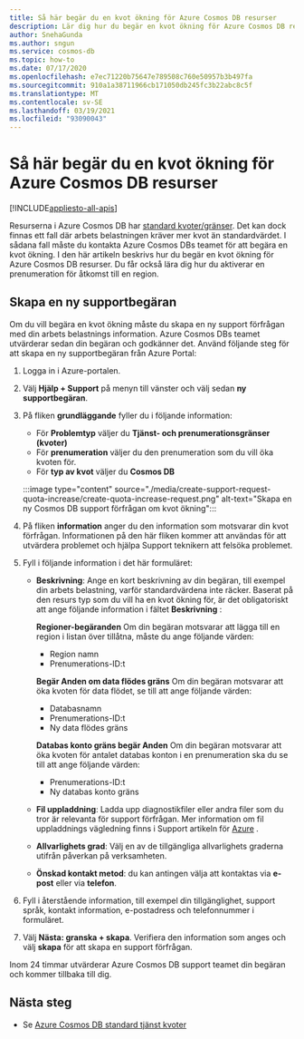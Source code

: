 ```yaml
---
title: Så här begär du en kvot ökning för Azure Cosmos DB resurser
description: Lär dig hur du begär en kvot ökning för Azure Cosmos DB resurser. Du får också lära dig hur du aktiverar en prenumeration för åtkomst till en region.
author: SnehaGunda
ms.author: sngun
ms.service: cosmos-db
ms.topic: how-to
ms.date: 07/17/2020
ms.openlocfilehash: e7ec71220b75647e789508c760e50957b3b497fa
ms.sourcegitcommit: 910a1a38711966cb171050db245fc3b22abc8c5f
ms.translationtype: MT
ms.contentlocale: sv-SE
ms.lasthandoff: 03/19/2021
ms.locfileid: "93090043"
---
```

# <a name="how-to-request-quota-increase-for-azure-cosmos-db-resources"></a>Så här begär du en kvot ökning för Azure Cosmos DB resurser
[!INCLUDE[appliesto-all-apis](includes/appliesto-all-apis.md)]

Resurserna i Azure Cosmos DB har [standard kvoter/gränser](concepts-limits.md). Det kan dock finnas ett fall där arbets belastningen kräver mer kvot än standardvärdet. I sådana fall måste du kontakta Azure Cosmos DBs teamet för att begära en kvot ökning. I den här artikeln beskrivs hur du begär en kvot ökning för Azure Cosmos DB resurser. Du får också lära dig hur du aktiverar en prenumeration för åtkomst till en region.

## <a name="create-a-new-support-request"></a>Skapa en ny supportbegäran

Om du vill begära en kvot ökning måste du skapa en ny support förfrågan med din arbets belastnings information. Azure Cosmos DBs teamet utvärderar sedan din begäran och godkänner det. Använd följande steg för att skapa en ny supportbegäran från Azure Portal:

1. Logga in i Azure-portalen.

1. Välj **Hjälp + Support** på menyn till vänster och välj sedan **ny supportbegäran**.

1. På fliken **grundläggande** fyller du i följande information:

   * För **Problemtyp** väljer du **Tjänst- och prenumerationsgränser (kvoter)**
   * För **prenumeration** väljer du den prenumeration som du vill öka kvoten för.
   * För **typ av kvot** väljer du **Cosmos DB**

   :::image type="content" source="./media/create-support-request-quota-increase/create-quota-increase-request.png" alt-text="Skapa en ny Cosmos DB support förfrågan om kvot ökning":::

1. På fliken **information** anger du den information som motsvarar din kvot förfrågan. Informationen på den här fliken kommer att användas för att utvärdera problemet och hjälpa Support teknikern att felsöka problemet.

1. Fyll i följande information i det här formuläret:

   * **Beskrivning**: Ange en kort beskrivning av din begäran, till exempel din arbets belastning, varför standardvärdena inte räcker. Baserat på den resurs typ som du vill ha en kvot ökning för, är det obligatoriskt att ange följande information i fältet **Beskrivning** :

     **Regioner-begäranden** Om din begäran motsvarar att lägga till en region i listan över tillåtna, måste du ange följande värden:

        * Region namn
        * Prenumerations-ID:t

     **Begär Anden om data flödes gräns** Om din begäran motsvarar att öka kvoten för data flödet, se till att ange följande värden:

        * Databasnamn
        * Prenumerations-ID:t
        * Ny data flödes gräns

     **Databas konto gräns begär Anden** Om din begäran motsvarar att öka kvoten för antalet databas konton i en prenumeration ska du se till att ange följande värden:

       * Prenumerations-ID:t
       * Ny databas konto gräns

   * **Fil uppladdning**: Ladda upp diagnostikfiler eller andra filer som du tror är relevanta för support förfrågan. Mer information om fil uppladdnings vägledning finns i Support artikeln för [Azure]( ../azure-portal/supportability/how-to-manage-azure-support-request.md#upload-files) .

   * **Allvarlighets grad**: Välj en av de tillgängliga allvarlighets graderna utifrån påverkan på verksamheten.

   * **Önskad kontakt metod**: du kan antingen välja att kontaktas via **e-post** eller via **telefon**.

1. Fyll i återstående information, till exempel din tillgänglighet, support språk, kontakt information, e-postadress och telefonnummer i formuläret.

1. Välj **Nästa: granska + skapa**. Verifiera den information som anges och välj **skapa** för att skapa en support förfrågan.

Inom 24 timmar utvärderar Azure Cosmos DB support teamet din begäran och kommer tillbaka till dig.

## <a name="next-steps"></a>Nästa steg

* Se [Azure Cosmos DB standard tjänst kvoter](concepts-limits.md)
